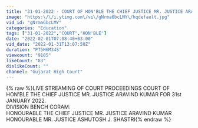 ```yaml
---
title: "31-01-2022 - COURT OF HON'BLE THE CHIEF JUSTICE MR. JUSTICE ARAVIND KUMAR, GUJARAT HIGH COURT"
image: "https:\/\/i.ytimg.com\/vi\/gNrma6bcLMY\/hqdefault.jpg"
vid_id: "gNrma6bcLMY"
categories: "Education"
tags: ["31-01-2022","COURT","HON'BLE"]
date: "2022-02-01T07:08:40+03:00"
vid_date: "2022-01-31T13:07:50Z"
duration: "PT5H6M34S"
viewcount: "9185"
likeCount: "83"
dislikeCount: ""
channel: "Gujarat High Court"
---
```

{% raw %}LIVE STREAMING OF COURT PROCEEDINGS COURT OF HON'BLE THE CHIEF JUSTICE MR. JUSTICE ARAVIND KUMAR FOR 31st JANUARY 2022.<br />DIVISION BENCH CORAM:<br />HONOURABLE THE CHIEF JUSTICE MR. JUSTICE ARAVIND KUMAR<br />HONOURABLE MR. JUSTICE ASHUTOSH J. SHASTRI{% endraw %}
